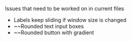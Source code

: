 Issues that need to be worked on in current files
* Labels keep sliding if window size is changed
* ~~Rounded text input boxes
* ~~Rounded button with gradient


